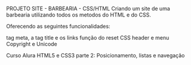 PROJETO SITE - BARBEARIA - CSS/HTML
Criando um site de uma barbearia utilizando todos os metodos do HTML e do CSS.



Oferecendo as seguintes funcionalidades:



tag meta, a tag title e os links
função do reset CSS
header e menu
Copyright e Unicode




Curso Alura
HTML5 e CSS3 parte 2: Posicionamento, listas e navegação
